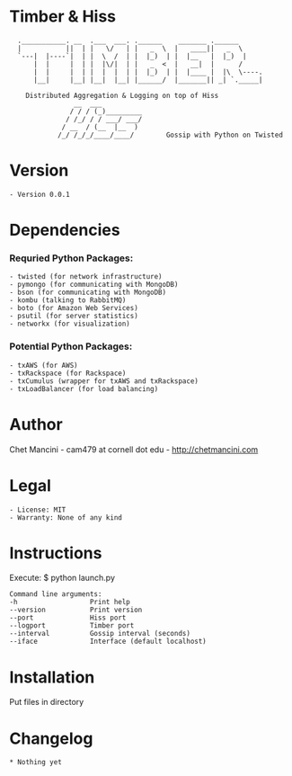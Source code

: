 # Timber & Hiss
                                                                      
      .___________. __  .___  ___. .______    _______ .______       
      |           ||  | |   \/   | |   _  \  |   ____||   _  \     
      `---|  |----`|  | |  \  /  | |  |_)  | |  |__   |  |_)  |   
          |  |     |  | |  |\/|  | |   _  <  |   __|  |      /        
          |  |     |  | |  |  |  | |  |_)  | |  |____ |  |\  \----. 
          |__|     |__| |__|  |__| |______/  |_______|| _| `._____|   

        Distributed Aggregation & Logging on top of Hiss 
                    __  ___     
                   / / / (_)_________      
                  / /_/ / / ___/ ___/   
                 / __  / (__  |__  )     
                /_/ /_/_/____/____/        Gossip with Python on Twisted


Version
===============================================================================
    - Version 0.0.1


Dependencies
===============================================================================
### Requried Python Packages:
    - twisted (for network infrastructure)
    - pymongo (for communicating with MongoDB)
    - bson (for communicating with MongoDB)
    - kombu (talking to RabbitMQ)
    - boto (for Amazon Web Services)
    - psutil (for server statistics)
    - networkx (for visualization)

### Potential Python Packages:
    - txAWS (for AWS)
    - txRackspace (for Rackspace)
    - txCumulus (wrapper for txAWS and txRackspace)
    - txLoadBalancer (for load balancing)

Author
===============================================================================
Chet Mancini
    - cam479 at cornell dot edu
    - http://chetmancini.com

Legal
=============================================================================== 
    - License: MIT
    - Warranty: None of any kind

Instructions
===============================================================================
Execute:
    $ python launch.py

    Command line arguments:
    -h                  Print help
    --version           Print version
    --port              Hiss port
    --logport           Timber port
    --interval          Gossip interval (seconds)
    --iface             Interface (default localhost)

Installation
===============================================================================
Put files in directory

Changelog
===============================================================================
    * Nothing yet